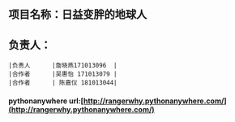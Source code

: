 ## 项目名称：日益变胖的地球人
## 负责人：
    |负责人      |詹晓燕171013096  | 
    |合作者      |吴惠怡 171013079 |   
    |合作者      | 陈嘉仪 181013044|  
    
    


#### pythonanywhere url:[http://rangerwhy.pythonanywhere.com/](http://rangerwhy.pythonanywhere.com/)
